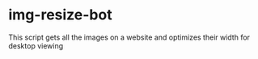 # img-resize-bot
This script gets all the images on a website and optimizes their width for desktop viewing
